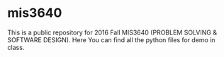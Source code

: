 # mis3640

This is a public repository for 2016 Fall MIS3640 (PROBLEM SOLVING & SOFTWARE DESIGN). Here You can find all the python files for demo in class. 

